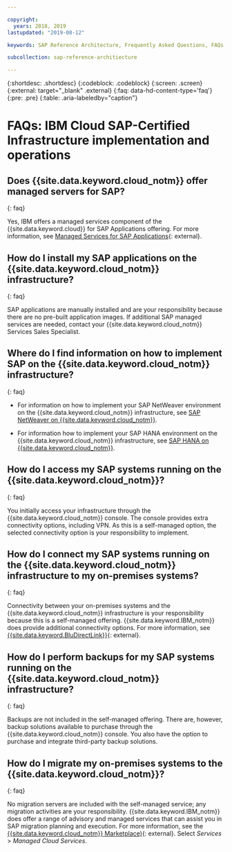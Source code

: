 ```yaml
---

copyright:
  years: 2018, 2019
lastupdated: "2019-08-12"

keywords: SAP Reference Architecture, Frequently Asked Questions, FAQs, {{site.data.keyword.cloud_notm}} SAP-Certified Infrastructure implementation and operations

subcollection: sap-reference-architiecture

---
```


{:shortdesc: .shortdesc}
{:codeblock: .codeblock}
{:screen: .screen}
{:external: target="_blank" .external}
{:faq: data-hd-content-type='faq'}
{:pre: .pre}
{:table: .aria-labeledby="caption"}

# FAQs: IBM Cloud SAP-Certified Infrastructure implementation and operations

## Does {{site.data.keyword.cloud_notm}} offer managed servers for SAP?
{: faq}

Yes, IBM offers a managed services component of the {{site.data.keyword.cloud}} for SAP Applications offering. For more information, see [Managed Services for SAP Applications](https://www.ibm.com/cloud/sap/managed){: external}.

## How do I install my SAP applications on the {{site.data.keyword.cloud_notm}} infrastructure?
{: faq}

SAP applications are manually installed and are your responsibility because there are no pre-built application images. If additional SAP managed services are needed, contact your {{site.data.keyword.cloud_notm}} Services Sales Specialist.

## Where do I find information on how to implement SAP on the {{site.data.keyword.cloud_notm}} infrastructure?
{: faq}

  * For information on how to implement your SAP NetWeaver environment on the {{site.data.keyword.cloud_notm}} infrastructure, see [SAP NetWeaver on {{site.data.keyword.cloud_notm}}](/docs/infrastructure/sap-netweaver?topic=sap-netweaver-getting-started#getting-started).

  * For information how to implement your SAP HANA environment on the {{site.data.keyword.cloud_notm}} infrastructure, see [SAP HANA on {{site.data.keyword.cloud_notm}}](/docs/infrastructure/sap-hana?topic=sap-hana-getting-started#getting-started).

## How do I access my SAP systems running on the {{site.data.keyword.cloud_notm}}?
{: faq}

You initially access your infrastructure through the {{site.data.keyword.cloud_notm}} console. The console provides extra connectivity options, including VPN. As this is a self-managed option, the selected connectivity option is your responsibility to implement.

## How do I connect my SAP systems running on the {{site.data.keyword.cloud_notm}} infrastructure to my on-premises systems?
{: faq}

Connectivity between your on-premises systems and the {{site.data.keyword.cloud_notm}} infrastructure is your responsibility because this is a self-managed offering. {{site.data.keyword.IBM_notm}} does provide additional connectivity options. For more information, see [{{site.data.keyword.BluDirectLink}}](https://www.ibm.com/cloud/direct-link){: external}.

## How do I perform backups for my SAP systems running on the {{site.data.keyword.cloud_notm}} infrastructure?
{: faq}

Backups are not included in the self-managed offering. There are, however, backup solutions available to purchase through the {{site.data.keyword.cloud_notm}} console. You also have the option to purchase and integrate third-party backup solutions.

## How do I migrate my on-premises systems to the {{site.data.keyword.cloud_notm}}?
{: faq}

No migration servers are included with the self-managed service; any migration activities are your responsibility. {{site.data.keyword.IBM_notm}} does offer a range of advisory and managed services that can assist you in SAP migration planning and execution. For more information, see the [{{site.data.keyword.cloud_notm}} Marketplace)](https://www.ibm.com/products?loc=us-en){: external}. Select *Services* > *Managed Cloud Services*.

